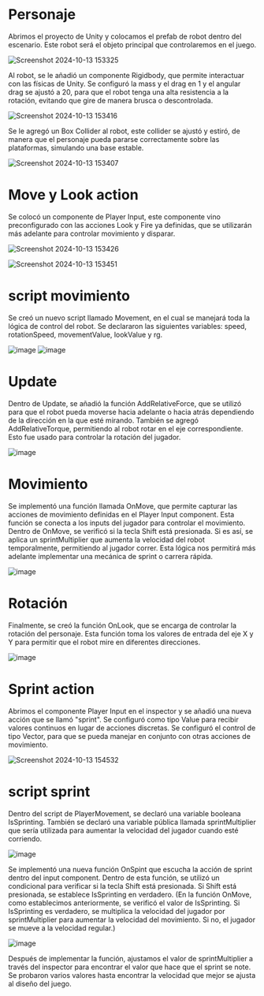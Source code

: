 # Personaje
Abrimos el proyecto de Unity y colocamos el prefab de robot dentro del escenario. Este robot será el objeto principal que controlaremos en el juego.

![Screenshot 2024-10-13 153325](https://github.com/user-attachments/assets/acc398e8-b069-4e13-ab41-c7ab78525098)

Al robot, se le añadió un componente Rigidbody, que permite interactuar con las físicas de Unity. Se configuró la mass y el drag en 1 y el angular drag se ajustó a 20, para que el robot tenga una alta resistencia a la rotación, evitando que gire de manera brusca o descontrolada. 

![Screenshot 2024-10-13 153416](https://github.com/user-attachments/assets/1c2cde53-5936-4ed5-83d3-d24a7e242c19)

Se le agregó un Box Collider al robot, este collider se ajustó y estiró, de manera que el personaje pueda pararse correctamente sobre las plataformas, simulando una base estable.

![Screenshot 2024-10-13 153407](https://github.com/user-attachments/assets/6bf83096-2ca3-4809-8262-b3dec9d06929)

# Move y Look action
Se colocó un componente de Player Input, este componente vino preconfigurado con las acciones Look y Fire ya definidas, que se utilizarán más adelante para controlar movimiento y disparar.

![Screenshot 2024-10-13 153426](https://github.com/user-attachments/assets/582713a5-419f-488b-aa02-872818404c15)

![Screenshot 2024-10-13 153451](https://github.com/user-attachments/assets/7fa5f300-ca4d-43fb-8d8f-4ccb1219cba6)

# script movimiento
Se creó un nuevo script llamado Movement, en el cual se manejará toda la lógica de control del robot. Se declararon las siguientes variables: speed, rotationSpeed, movementValue, lookValue y rg. 

![image](https://github.com/user-attachments/assets/f7aaf367-0159-4df9-b7ac-7a68f10f45d8)
![image](https://github.com/user-attachments/assets/74d9d265-5a24-4238-98d3-f5b8371fdf38)


# Update
Dentro de Update, se añadió la función AddRelativeForce, que se utilizó para que el robot pueda moverse hacia adelante o hacia atrás dependiendo de la dirección en la que esté mirando. También se agregó AddRelativeTorque, permitiendo al robot rotar en el eje correspondiente. Esto fue usado para controlar la rotación del jugador.

![image](https://github.com/user-attachments/assets/9dd3e36e-227a-4e5a-8a87-df404b905d10)


# Movimiento
Se implementó una función llamada OnMove, que permite capturar las acciones de movimiento definidas en el Player Input component. Esta función se conecta a los inputs del jugador para controlar el movimiento. Dentro de OnMove, se verificó si la tecla Shift está presionada. Si es así, se aplica un sprintMultiplier que aumenta la velocidad del robot temporalmente, permitiendo al jugador correr. Esta lógica nos permitirá más adelante implementar una mecánica de sprint o carrera rápida.

![image](https://github.com/user-attachments/assets/b12e8855-27b6-475d-b266-595552d574f0)

# Rotación 
Finalmente, se creó la función OnLook, que se encarga de controlar la rotación del personaje. Esta función toma los valores de entrada del eje X y Y para permitir que el robot mire en diferentes direcciones.

![image](https://github.com/user-attachments/assets/e3ea969c-663d-49b9-abe8-e00a8eaa074c)

# Sprint action
Abrimos el componente Player Input en el inspector y se añadió una nueva acción 	que se llamó "sprint". 
Se configuró como tipo Value para recibir valores continuos en lugar de acciones discretas. Se configuró el control de tipo Vector, para que se pueda manejar en conjunto con otras acciones de movimiento.

![Screenshot 2024-10-13 154532](https://github.com/user-attachments/assets/07f72622-727b-4fee-b161-64a2ca5d1e94)

# script sprint 
Dentro del script de PlayerMovement, se declaró una variable booleana IsSprinting. También se declaró una variable pública llamada sprintMultiplier que sería utilizada para aumentar la velocidad del jugador cuando esté corriendo.

![image](https://github.com/user-attachments/assets/68a1d4f0-86f5-4c07-9b62-88f6b6ec556b)

Se implementó una nueva función OnSpint que escucha la acción de sprint dentro del input component. Dentro de esta función, se utilizó un condicional para verificar si la tecla Shift está presionada. Si Shift está presionada, se establece IsSprinting en verdadero. (En la función OnMove, como establecimos anteriormente, se verificó el valor de IsSprinting. Si IsSprinting es verdadero, se multiplica la velocidad del jugador por sprintMultiplier para aumentar la velocidad del movimiento. Si no, el jugador se mueve a la velocidad regular.)

![image](https://github.com/user-attachments/assets/4dc819f8-e10d-404a-9127-575f7340e13d)


Después de implementar la función, ajustamos el valor de sprintMultiplier a través del inspector para encontrar el valor que hace que el sprint se note. Se probaron varios valores hasta encontrar la velocidad que mejor se ajusta al diseño del juego.


